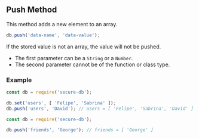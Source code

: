 ## Push Method

This method adds a new element to an array.

```javascript
db.push('data-name', 'data-value');
```

If the stored value is not an array, the value will not be pushed.
* The first parameter can be a `String` or a `Number`.
* The second parameter cannot be of the function or class type.

### Example

```javascript
const db = require('secure-db');

db.set('users', [ 'Felipe', 'Sabrina' ]);
db.push('users', 'David'); // users = [ 'Felipe', 'Sabrina', 'David' ]
```

```javascript
const db = require('secure-db');

db.push('friends', 'George'); // friends = [ 'George' ]
```
